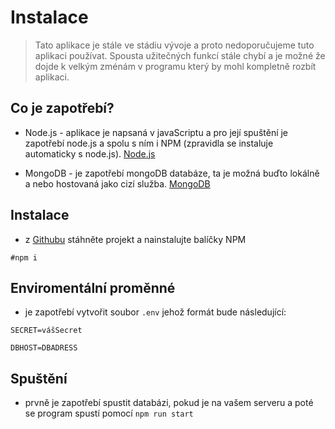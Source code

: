 # Instalace

> Tato aplikace je stále ve stádiu vývoje a proto nedoporučujeme tuto aplikaci používat. Spousta užitečných funkcí stále chybí a je možné že dojde k velkým zménám v programu který by mohl kompletně rozbít aplikaci.

## Co je zapotřebí?

- Node.js - aplikace je napsaná v javaScriptu a pro její spuštění je zapotřebí node.js a spolu s ním i NPM (zpravidla se instaluje automaticky s node.js). [Node.js](https://nodejs.org/en/)

- MongoDB - je zapotřebí mongoDB databáze, ta je možná buďto lokálně a nebo hostovaná jako cizí služba. [MongoDB](https://www.mongodb.com/)

## Instalace

- z [Githubu](https://github.com/LukasKnize/CMS/tree/backend) stáhněte projekt a nainstalujte balíčky NPM

`#npm i`

## Enviromentální proměnné

- je zapotřebí vytvořit soubor `.env` jehož formát bude následující:

`SECRET=vášSecret`

`DBHOST=DBADRESS`

## Spuštění

- prvně je zapotřebí spustit databázi, pokud je na vašem serveru a poté se program spustí pomocí `npm run start`